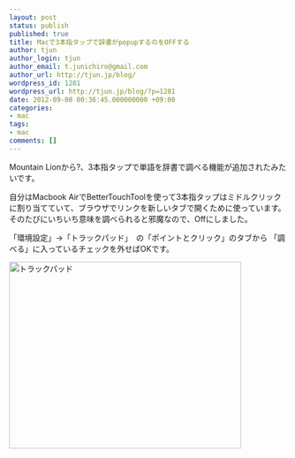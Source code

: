 ```yaml
---
layout: post
status: publish
published: true
title: Macで3本指タップで辞書がpopupするのをOFFする
author: tjun
author_login: tjun
author_email: t.junichiro@gmail.com
author_url: http://tjun.jp/blog/
wordpress_id: 1281
wordpress_url: http://tjun.jp/blog/?p=1281
date: 2012-09-08 00:36:45.000000000 +09:00
categories:
- mac
tags:
- mac
comments: []
---
```

Mountain Lionから?、3本指タップで単語を辞書で調べる機能が追加されたみたいです。


自分はMacbook AirでBetterTouchToolを使って3本指タップはミドルクリックに割り当てていて、ブラウザでリンクを新しいタブで開くために使っています。
そのたびにいちいち意味を調べられると邪魔なので、Offにしました。


「環境設定」&rarr;「トラックパッド」　の「ポイントとクリック」のタブから
「調べる」に入っているチェックを外せばOKです。

<img src="http://tjun.jp/blog/img/2012/09/9b9aa14206969b3f47771b2610a47435.jpg" alt="トラックパッド" title="トラックパッド.jpg" border="0" width="420" height="338" />
